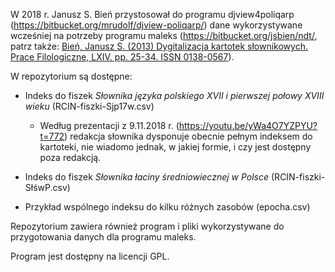 W 2018 r. Janusz S. Bień przystosował do programu djview4poliqarp
(https://bitbucket.org/mrudolf/djview-poliqarp/) dane wykorzystywane
wcześniej na potrzeby programu maleks
(https://bitbucket.org/jsbien/ndt/, patrz
także: [Bień, Janusz S. (2013) Dygitalizacja kartotek słownikowych. Prace Filologiczne, LXIV. pp. 25-34. ISSN 0138-0567](https://www.ceeol.com/search/article-detail?id=4783)).

W repozytorium są dostępne:

* Indeks do fiszek *Słownika języka polskiego XVII i pierwszej połowy
XVIII wieku* (RCIN-fiszki-Sjp17w.csv) 

    * Według prezentacji z
9.11.2018 r. (https://youtu.be/yWa4O7YZPYU?t=772) redakcja słownika dysponuje obecnie pełnym indeksem do
kartoteki, nie wiadomo jednak, w jakiej formie, i czy jest dostępny
poza redakcją.

* Indeks do fiszek *Słownika łaciny średniowiecznej w Polsce* (RCIN-fiszki-SłśwP.csv)
* Przykład wspólnego indeksu do kilku różnych zasobów (epocha.csv)

Repozytorium zawiera również program i pliki wykorzystywane do
przygotowania danych dla programu maleks.

Program jest dostępny na licencji GPL.

